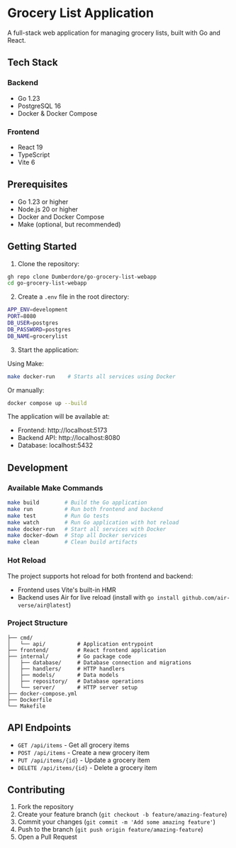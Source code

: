 # Grocery List Application

A full-stack web application for managing grocery lists, built with Go and React.

## Tech Stack

### Backend
- Go 1.23
- PostgreSQL 16
- Docker & Docker Compose

### Frontend
- React 19
- TypeScript
- Vite 6

## Prerequisites

- Go 1.23 or higher
- Node.js 20 or higher
- Docker and Docker Compose
- Make (optional, but recommended)

## Getting Started

1. Clone the repository:
```bash
gh repo clone Dumberdore/go-grocery-list-webapp
cd go-grocery-list-webapp
```

2. Create a `.env` file in the root directory:
```bash
APP_ENV=development
PORT=8080
DB_USER=postgres
DB_PASSWORD=postgres
DB_NAME=grocerylist
```

3. Start the application:

Using Make:
```bash
make docker-run    # Starts all services using Docker
```

Or manually:
```bash
docker compose up --build
```

The application will be available at:
- Frontend: http://localhost:5173
- Backend API: http://localhost:8080
- Database: localhost:5432

## Development

### Available Make Commands

```bash
make build        # Build the Go application
make run          # Run both frontend and backend
make test         # Run Go tests
make watch        # Run Go application with hot reload
make docker-run   # Start all services with Docker
make docker-down  # Stop all Docker services
make clean        # Clean build artifacts
```

### Hot Reload

The project supports hot reload for both frontend and backend:
- Frontend uses Vite's built-in HMR
- Backend uses Air for live reload (install with `go install github.com/air-verse/air@latest`)

### Project Structure

```
├── cmd/
│   └── api/          # Application entrypoint
├── frontend/         # React frontend application
├── internal/         # Go package code
│   ├── database/     # Database connection and migrations
│   ├── handlers/     # HTTP handlers
│   ├── models/       # Data models
│   ├── repository/   # Database operations
│   └── server/       # HTTP server setup
├── docker-compose.yml
├── Dockerfile
└── Makefile
```

## API Endpoints

- `GET /api/items` - Get all grocery items
- `POST /api/items` - Create a new grocery item
- `PUT /api/items/{id}` - Update a grocery item
- `DELETE /api/items/{id}` - Delete a grocery item

## Contributing

1. Fork the repository
2. Create your feature branch (`git checkout -b feature/amazing-feature`)
3. Commit your changes (`git commit -m 'Add some amazing feature'`)
4. Push to the branch (`git push origin feature/amazing-feature`)
5. Open a Pull Request
